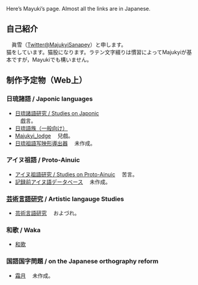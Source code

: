 Here’s Mayuki’s page. Almost all the links are in Japanese.
## 自己紹介
　眞雪（[Twitter@MajukyiSanapey](https://twitter.com/MajukyiSanapey)）と申します。  
 猫をしています。猫股になります。ラテン文字綴りは慣習によってMajukyiが基本ですが，Mayukiでも構いません。

## 制作予定物（Web上）
### 日琉諸語 / Japonic languages
* [日琉諸語研究 / Studies on Japonic](https://note.com/nigwatu/m/ma197b0221e8e)  
　戯言。
* [日琉語族（一般向け）](https://note.com/nigwatu/m/ma123c42f2abb)
* [Majukyi_lodge](https://majukyi.github.io/Japonic/)
　兒戲。
* [日琉祖語写映形導出器]()
　未作成。
### アイヌ祖語 / Proto-Ainuic
* [アイヌ祖語研究 / Studies on Proto-Ainuic](https://note.com/nigwatu/m/me4ef65753438)
　苦言。
* [記録前アイヌ語データベース]()
　未作成。
### [芸術言語研究](https://conlinguistics.wikia.org/ja/wiki/%E8%8A%B8%E8%A1%93%E8%A8%80%E8%AA%9E%E7%A0%94%E7%A9%B6) / Artistic langauge Studies
* [芸術言語研究](https://note.com/nigwatu/m/m1ba4bf009c68)
　およづれ。
### 和歌 / Waka
* [和歌](http://www.utayom.in/users/7977)
### 国語国字問題 / on the Japanese orthography reform
* [霜月]()
　未作成。
